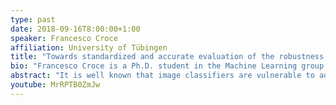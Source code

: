 ```yaml
---
type: past
date: 2018-09-16T8:00:00+1:00
speaker: Francesco Croce
affiliation: University of Tübingen
title: "Towards standardized and accurate evaluation of the robustness of image classifiers against adversarial attacks"
bio: "Francesco Croce is a Ph.D. student in the Machine Learning group at the University of Tübingen, Germany. He received his BS in Mathematics for Finance and Insurance and his MS in Mathematics from the University of Torino, Italy. His research focuses on adversarial attacks in different threat models and provable robustness."
abstract: "It is well known that image classifiers are vulnerable to adversarial perturbations, and many defenses have been suggested to mitigate this phenomenon. However, testing the effectiveness of a defense is not straightforward. We propose a protocol for standardized and accurate evaluation of a large class of adversarial defenses, which allows to benchmark and track the progress of adversarial robustness in several threat models. Finally, we discuss the current limitations of standardized evaluations, and in which cases adaptive attacks might still be necessary."
youtube: MrRPTB0ZmJw
---
```

